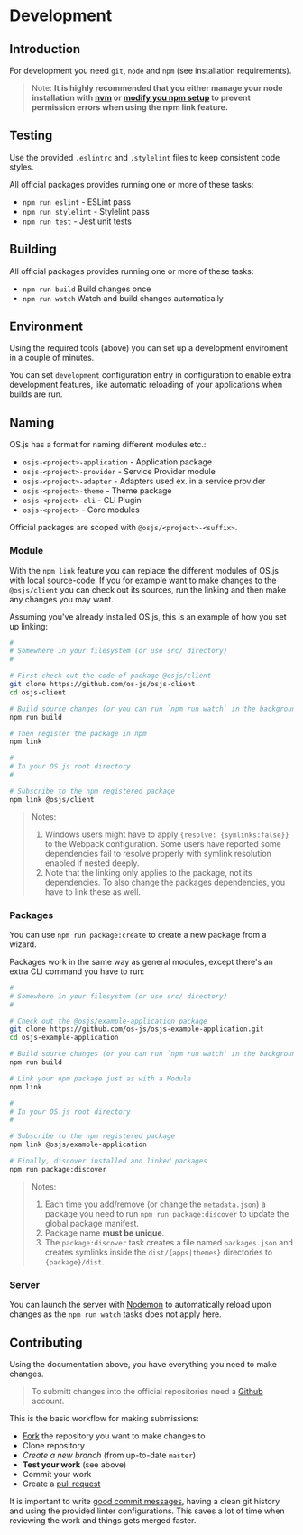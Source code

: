 # Development

## Introduction

For development you need `git`, `node` and `npm` (see installation requirements).

> Note: **It is highly recommended that you either manage your node installation with [nvm](https://github.com/creationix/nvm) or [modify you npm setup](https://docs.npmjs.com/getting-started/fixing-npm-permissions) to prevent permission errors when using the npm link feature.**

## Testing

Use the provided `.eslintrc` and `.stylelint` files to keep consistent code styles.

All official packages provides running one or more of these tasks:

* `npm run eslint` - ESLint pass
* `npm run stylelint` - Stylelint pass
* `npm run test` - Jest unit tests

## Building

All official packages provides running one or more of these tasks:

* `npm run build` Build changes once
* `npm run watch` Watch and build changes automatically

## Environment

Using the required tools (above) you can set up a development enviroment in a couple of minutes.

You can set `development` configuration entry in configuration to enable extra development features, like automatic reloading of your applications when builds are run.

## Naming

OS.js has a format for naming different modules etc.:

* `osjs-<project>-application` - Application package
* `osjs-<project>-provider` -  Service Provider module
* `osjs-<project>-adapter` - Adapters used ex. in a service provider
* `osjs-<project>-theme` - Theme package
* `osjs-<project>-cli` - CLI Plugin
* `osjs-<project>` - Core modules

Official packages are scoped with `@osjs/<project>-<suffix>`.

### Module

With the `npm link` feature you can replace the different modules of OS.js with local source-code. If you for example want to make changes to the `@osjs/client` you can check out its sources, run the linking and then make any changes you may want.

Assuming you've already installed OS.js, this is an example of how you set up linking:

```bash
#
# Somewhere in your filesystem (or use src/ directory)
#

# First check out the code of package @osjs/client
git clone https://github.com/os-js/osjs-client
cd osjs-client

# Build source changes (or you can run `npm run watch` in the background)
npm run build

# Then register the package in npm
npm link

#
# In your OS.js root directory
#

# Subscribe to the npm registered package
npm link @osjs/client
```

> Notes:
> 1. Windows users might have to apply `{resolve: {symlinks:false}}` to the Webpack configuration. Some users have reported some dependencies fail to resolve properly with symlink resolution enabled if nested deeply.
> 2. Note that the linking only applies to the package, not its dependencies. To also change the packages dependencies, you have to link these as well.

### Packages

You can use `npm run package:create` to create a new package from a wizard.

Packages work in the same way as general modules, except there's an extra CLI command you have to run:

```bash
#
# Somewhere in your filesystem (or use src/ directory)
#

# Check out the @osjs/example-application package
git clone https://github.com/os-js/osjs-example-application.git
cd osjs-example-application

# Build source changes (or you can run `npm run watch` in the background)
npm run build

# Link your npm package just as with a Module
npm link

#
# In your OS.js root directory
#

# Subscribe to the npm registered package
npm link @osjs/example-application

# Finally, discover installed and linked packages
npm run package:discover
```

> Notes:
> 1. Each time you add/remove (or change the `metadata.json`) a package you need to run `npm run package:discover` to update the global package manifest.
> 2. Package name **must be unique**.
> 3. The `package:discover` task creates a file named `packages.json` and creates symlinks inside the `dist/{apps|themes}` directories to `{package}/dist`.

### Server

You can launch the server with [Nodemon](http://nodemon.io/) to automatically reload upon changes as the `npm run watch` tasks does not apply here.

## Contributing

Using the documentation above, you have everything you need to make changes.

> To submitt changes into the official repositories need a [Github](https://github.com) account.

This is the basic workflow for making submissions:

* [Fork](https://help.github.com/articles/fork-a-repo/) the repository you want to make changes to
* Clone repository
* *Create a new branch* (from up-to-date `master`)
* **Test your work** (see above)
* Commit your work
* Create a [pull request](https://help.github.com/articles/about-pull-requests/)

It is important to write [good commit messages](https://github.com/erlang/otp/wiki/writing-good-commit-messages), having a clean git history and using the provided linter configurations. This saves a lot of time when reviewing the work and things gets merged faster.
